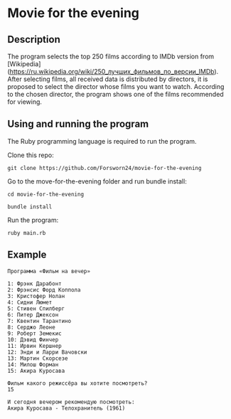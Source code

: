 # Movie for the evening

## Description
The program selects the top 250 films according to IMDb version from [Wikipedia] (https://ru.wikipedia.org/wiki/250_лучших_фильмов_по_версии_IMDb).
After selecting films, all received data is distributed by directors, it is proposed to select the director whose films you want to watch.
According to the chosen director, the program shows one of the films recommended for viewing.

## Using and running the program

The Ruby programming language is required to run the program.

Clone this repo:

```
git clone https://github.com/Forsworn24/movie-for-the-evening
```

Go to the move-for-the-evening folder and run bundle install:

```
cd movie-for-the-evening
```
```
bundle install
```

Run the program:

```
ruby main.rb
```

## Example

```
Программа «Фильм на вечер»

1: Фрэнк Дарабонт
2: Фрэнсис Форд Коппола
3: Кристофер Нолан
4: Сидни Люмет
5: Стивен Спилберг
6: Питер Джексон
7: Квентин Тарантино
8: Серджо Леоне
9: Роберт Земекис
10: Дэвид Финчер
11: Ирвин Кершнер
12: Энди и Ларри Вачовски
13: Мартин Скорсезе
14: Милош Форман
15: Акира Куросава

Фильм какого режиссёра вы хотите посмотреть?
15

И сегодня вечером рекомендую посмотреть:
Акира Куросава - Телохранитель (1961)
```

